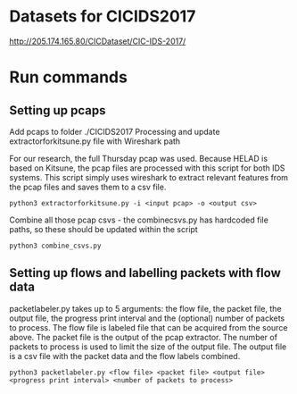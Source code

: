 # Datasets for CICIDS2017
http://205.174.165.80/CICDataset/CIC-IDS-2017/

# Run commands

## Setting up pcaps

Add pcaps to folder ./CICIDS2017 Processing and update extractorforkitsune.py file with Wireshark path

For our research, the full Thursday pcap was used. Because HELAD is based on Kitsune, the pcap files are processed with this script for both IDS systems. This script simply uses wireshark to extract relevant features from the pcap files and saves them to a csv file.

`python3 extractorforkitsune.py -i <input pcap> -o <output csv>`

Combine all those pcap csvs - the combinecsvs.py has hardcoded file paths, so these should be updated within the script

`python3 combine_csvs.py `

## Setting up flows and labelling packets with flow data

packetlabeler.py takes up to 5 arguments: the flow file, the packet file, the output file, the progress print interval and the (optional) number of packets to process. The flow file is labeled file that can be acquired from the source above. The packet file is the output of the pcap extractor. The number of packets to process is used to limit the size of the output file. The output file is a csv file with the packet data and the flow labels combined.

`python3 packetlabeler.py <flow file> <packet file> <output file> <progress print interval> <number of packets to process>`